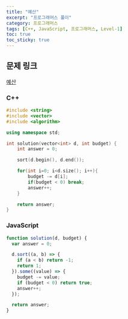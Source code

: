```yaml
---
title: "예산"
excerpt: "프로그래머스 풀이"
category: 프로그래머스
tags: [C++, JavaScript, 프로그래머스, Level-1]
toc: true
toc_sticky: true
---
```


## 문제 링크

[예산](https://programmers.co.kr/learn/courses/30/lessons/12982)

### C++

```cpp
#include <string>
#include <vector>
#include <algorithm>

using namespace std;

int solution(vector<int> d, int budget) {
    int answer = 0;

    sort(d.begin(), d.end());

    for(int i=0; i<d.size(); i++){
        budget -= d[i];
        if(budget < 0) break;
        answer++;
    }

    return answer;
}
```

### JavaScript

```js
function solution(d, budget) {
  var answer = 0;

  d.sort((a, b) => {
    if (a < b) return -1;
    return 1;
  }).some((value) => {
    budget -= value;
    if (budget < 0) return true;
    answer++;
  });

  return answer;
}
```
